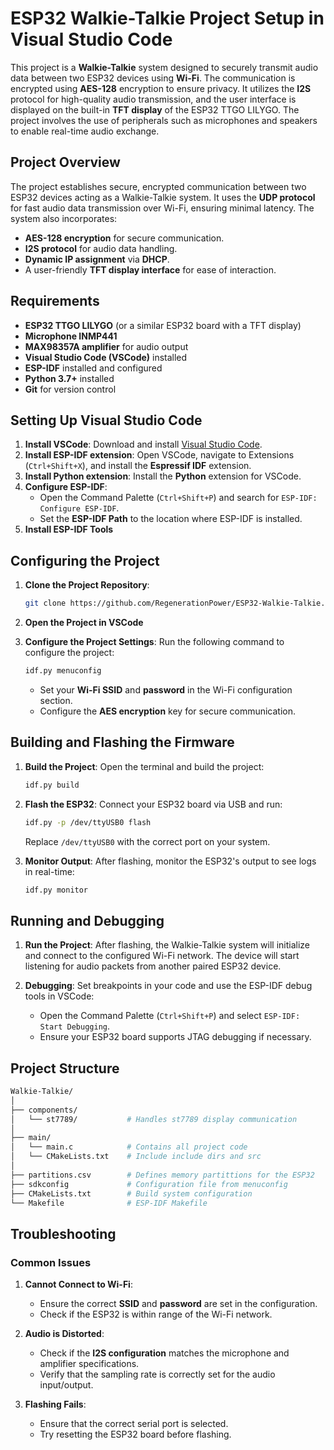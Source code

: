 # ESP32 Walkie-Talkie Project Setup in Visual Studio Code

This project is a **Walkie-Talkie** system designed to securely transmit audio data between two ESP32 devices using **Wi-Fi**. The communication is encrypted using **AES-128** encryption to ensure privacy. It utilizes the **I2S** protocol for high-quality audio transmission, and the user interface is displayed on the built-in **TFT display** of the ESP32 TTGO LILYGO. The project involves the use of peripherals such as microphones and speakers to enable real-time audio exchange.

## Project Overview

The project establishes secure, encrypted communication between two ESP32 devices acting as a Walkie-Talkie system. It uses the **UDP protocol** for fast audio data transmission over Wi-Fi, ensuring minimal latency. The system also incorporates:

- **AES-128 encryption** for secure communication.
- **I2S protocol** for audio data handling.
- **Dynamic IP assignment** via **DHCP**.
- A user-friendly **TFT display interface** for ease of interaction.

## Requirements

- **ESP32 TTGO LILYGO** (or a similar ESP32 board with a TFT display)
- **Microphone INMP441**
- **MAX98357A amplifier** for audio output
- **Visual Studio Code (VSCode)** installed
- **ESP-IDF** installed and configured
- **Python 3.7+** installed
- **Git** for version control

## Setting Up Visual Studio Code

1. **Install VSCode**: Download and install [Visual Studio Code](https://code.visualstudio.com/).
2. **Install ESP-IDF extension**: Open VSCode, navigate to Extensions (`Ctrl+Shift+X`), and install the **Espressif IDF** extension.
3. **Install Python extension**: Install the **Python** extension for VSCode.
4. **Configure ESP-IDF**: 
   - Open the Command Palette (`Ctrl+Shift+P`) and search for `ESP-IDF: Configure ESP-IDF`.
   - Set the **ESP-IDF Path** to the location where ESP-IDF is installed.
5. **Install ESP-IDF Tools**

## Configuring the Project

1. **Clone the Project Repository**:

   ```bash
   git clone https://github.com/RegenerationPower/ESP32-Walkie-Talkie.git
   ```

2. **Open the Project in VSCode**

3. **Configure the Project Settings**:
   Run the following command to configure the project:

   ```bash
   idf.py menuconfig
   ```

   - Set your **Wi-Fi SSID** and **password** in the Wi-Fi configuration section.
   - Configure the **AES encryption** key for secure communication.

## Building and Flashing the Firmware

1. **Build the Project**: Open the terminal and build the project:

   ```bash
   idf.py build
   ```

2. **Flash the ESP32**: Connect your ESP32 board via USB and run:

   ```bash
   idf.py -p /dev/ttyUSB0 flash
   ```

   Replace `/dev/ttyUSB0` with the correct port on your system.

3. **Monitor Output**: After flashing, monitor the ESP32's output to see logs in real-time:

   ```bash
   idf.py monitor
   ```

## Running and Debugging

1. **Run the Project**: After flashing, the Walkie-Talkie system will initialize and connect to the configured Wi-Fi network. The device will start listening for audio packets from another paired ESP32 device.

2. **Debugging**: Set breakpoints in your code and use the ESP-IDF debug tools in VSCode:
   - Open the Command Palette (`Ctrl+Shift+P`) and select `ESP-IDF: Start Debugging`.
   - Ensure your ESP32 board supports JTAG debugging if necessary.

## Project Structure

```bash
Walkie-Talkie/
│
├── components/
│   └── st7789/           # Handles st7789 display communication
│
├── main/
│   └── main.c            # Contains all project code
│   └── CMakeLists.txt    # Include include dirs and src
│
├── partitions.csv        # Defines memory partittions for the ESP32
├── sdkconfig             # Configuration file from menuconfig
├── CMakeLists.txt        # Build system configuration
└── Makefile              # ESP-IDF Makefile
```

## Troubleshooting

### Common Issues

1. **Cannot Connect to Wi-Fi**:
   - Ensure the correct **SSID** and **password** are set in the configuration.
   - Check if the ESP32 is within range of the Wi-Fi network.

2. **Audio is Distorted**:
   - Check if the **I2S configuration** matches the microphone and amplifier specifications.
   - Verify that the sampling rate is correctly set for the audio input/output.

3. **Flashing Fails**:
   - Ensure that the correct serial port is selected.
   - Try resetting the ESP32 board before flashing.
